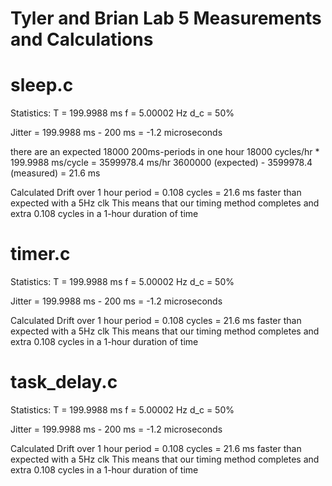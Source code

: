 # Tyler and Brian Lab 5 Measurements and Calculations

# sleep.c  
Statistics:
T = 199.9988 ms
f = 5.00002 Hz
d_c = 50%

Jitter = 199.9988 ms - 200 ms = -1.2 microseconds

there are an expected 18000 200ms-periods in one hour
18000 cycles/hr * 199.9988 ms/cycle = 3599978.4 ms/hr
3600000 (expected) - 3599978.4 (measured) = 21.6 ms

Calculated Drift over 1 hour period = 0.108 cycles = 21.6 ms faster than expected with a 5Hz clk
This means that our timing method completes and extra 0.108 cycles in a 1-hour duration of time


# timer.c  
Statistics:
T = 199.9988 ms
f = 5.00002 Hz
d_c = 50%

Jitter = 199.9988 ms - 200 ms = -1.2 microseconds

Calculated Drift over 1 hour period = 0.108 cycles = 21.6 ms faster than expected with a 5Hz clk
This means that our timing method completes and extra 0.108 cycles in a 1-hour duration of time


# task_delay.c
Statistics:
T = 199.9988 ms
f = 5.00002 Hz
d_c = 50%

Jitter = 199.9988 ms - 200 ms = -1.2 microseconds

Calculated Drift over 1 hour period = 0.108 cycles = 21.6 ms faster than expected with a 5Hz clk
This means that our timing method completes and extra 0.108 cycles in a 1-hour duration of time



